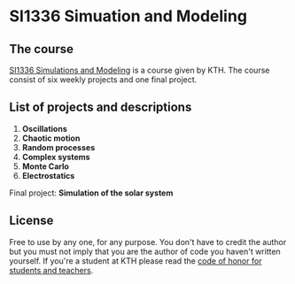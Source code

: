 # SI1336 Simuation and Modeling

## The course

[SI1336 Simulations and Modeling](https://www.kth.se/student/kurser/kurs/SI1336?l=en) is a course given by KTH. The course consist of six weekly projects and one final project. 

## List of projects and descriptions

1. **Oscillations**
2. **Chaotic motion**
3. **Random processes**
4. **Complex systems**
5. **Monte Carlo**
6. **Electrostatics**

Final project: **Simulation of the solar system**

## License

Free to use by any one, for any purpose. You don't have to credit the author but you must not imply that you are the author of code you haven't written yourself. If you're a student at KTH please read the [code of honor for students and teachers](https://www.kth.se/en/eecs/utbildning/hederskodex/inledning-1.17237).
